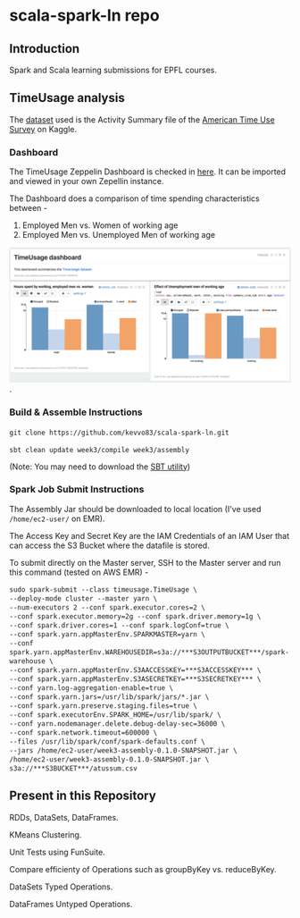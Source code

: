 # scala-spark-ln repo

## Introduction
Spark and Scala learning submissions for EPFL courses.

## TimeUsage analysis

The [dataset](http://alaska.epfl.ch/~dockermoocs/bigdata/atussum.csv) used is the Activity Summary file 
of the [American Time Use Survey](https://www.kaggle.com/bls/american-time-use-survey) on Kaggle.

### Dashboard

The TimeUsage Zeppelin Dashboard is checked in [here](TimeUsage.json). It can be imported and viewed in your own Zepellin instance.

The Dashboard does a comparison of time spending characteristics between -

1. Employed Men vs. Women of working age
2. Employed Men vs. Unemployed Men of working age

![TimeUsage Dashboard](images/TimeUsageDashboard.png).


### Build & Assemble Instructions

`git clone https://github.com/kevvo83/scala-spark-ln.git`

`sbt clean update week3/compile week3/assembly`

(Note: You may need to download the [SBT utility](https://www.scala-sbt.org/download.html))

### Spark Job Submit Instructions

The Assembly Jar should be downloaded to local location (I've used `/home/ec2-user/` on EMR).

The Access Key and Secret Key are the IAM Credentials of an IAM User that can access the S3 Bucket where the datafile is stored.

To submit directly on the Master server, SSH to the Master server and run this command (tested on AWS EMR) -
```
sudo spark-submit --class timeusage.TimeUsage \
--deploy-mode cluster --master yarn \
--num-executors 2 --conf spark.executor.cores=2 \
--conf spark.executor.memory=2g --conf spark.driver.memory=1g \
--conf spark.driver.cores=1 --conf spark.logConf=true \
--conf spark.yarn.appMasterEnv.SPARKMASTER=yarn \
--conf spark.yarn.appMasterEnv.WAREHOUSEDIR=s3a://***S3OUTPUTBUCKET***/spark-warehouse \
--conf spark.yarn.appMasterEnv.S3AACCESSKEY=***S3ACCESSKEY*** \
--conf spark.yarn.appMasterEnv.S3ASECRETKEY=***S3SECRETKEY*** \
--conf yarn.log-aggregation-enable=true \
--conf spark.yarn.jars=/usr/lib/spark/jars/*.jar \
--conf spark.yarn.preserve.staging.files=true \
--conf spark.executorEnv.SPARK_HOME=/usr/lib/spark/ \
--conf yarn.nodemanager.delete.debug-delay-sec=36000 \
--conf spark.network.timeout=600000 \
--files /usr/lib/spark/conf/spark-defaults.conf \
--jars /home/ec2-user/week3-assembly-0.1.0-SNAPSHOT.jar \
/home/ec2-user/week3-assembly-0.1.0-SNAPSHOT.jar \
s3a://***S3BUCKET***/atussum.csv
```

## Present in this Repository

RDDs, DataSets, DataFrames.

KMeans Clustering.

Unit Tests using FunSuite.

Compare efficienty of Operations such as groupByKey vs. reduceByKey.

DataSets Typed Operations.

DataFrames Untyped Operations.
